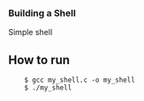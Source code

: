### Building a Shell

Simple shell

## How to run

```
    $ gcc my_shell.c -o my_shell
    $ ./my_shell
```
